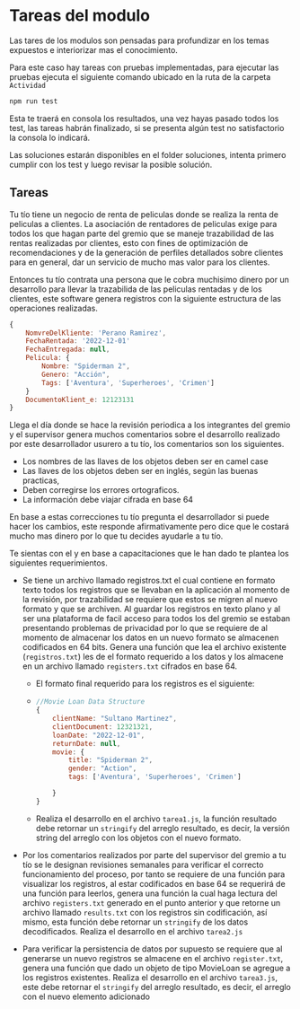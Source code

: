 # Tareas del modulo

Las tares de los modulos son pensadas para profundizar en los temas expuestos e interiorizar mas el conocimiento.

Para este caso hay tareas con pruebas implementadas, para ejecutar las pruebas ejecuta el siguiente comando ubicado en la ruta de la carpeta `Actividad`

```bash
npm run test
```

Esta te traerá en consola los resultados, una vez hayas pasado todos los test, las tareas habrán finalizado, si se presenta algún test no satisfactorio la consola lo indicará.

Las soluciones estarán disponibles en el folder soluciones, intenta primero cumplir con los test y luego revisar la posible solución.

## Tareas

Tu tío tiene un negocio de renta de peliculas donde se realiza la renta de peliculas a clientes. La asociación de rentadores de peliculas exige para todos los que hagan parte del gremio que se maneje trazabilidad de las rentas realizadas por clientes, esto con fines de optimización de recomendaciones y de la generación de perfiles detallados sobre clientes para en general, dar un servicio de mucho mas valor para los clientes.

Entonces tu tío contrata una persona que le cobra muchisimo dinero por un desarrollo para llevar la trazabilida de las peliculas rentadas y de los clientes, este software genera registros con la siguiente estructura de las operaciones realizadas.

```js
{
    NomvreDelKliente: 'Perano Ramirez',
    FechaRentada: '2022-12-01'
    FechaEntregada: null,
    Pelicula: {
        Nombre: "Spiderman 2",
        Genero: "Acción",
        Tags: ['Aventura', 'Superheroes', 'Crimen']
    }
    DocumentoKlient_e: 12123131
}
```

Llega el día donde se hace la revisión periodica a los integrantes del gremio y el supervisor genera muchos comentarios sobre el desarrollo realizado por este desarrollador usurero a tu tío, los comentarios son los siguientes.

-   Los nombres de las llaves de los objetos deben ser en camel case
-   Las llaves de los objetos deben ser en inglés, según las buenas practicas,
-   Deben corregirse los errores ortograficos.
-   La información debe viajar cifrada en base 64

En base a estas correcciones tu tío pregunta el desarrollador si puede hacer los cambios, este responde afirmativamente pero dice que le costará mucho mas dinero por lo que tu decides ayudarle a tu tío.

Te sientas con el y en base a capacitaciones que le han dado te plantea los siguientes requerimientos.

-   Se tiene un archivo llamado registros.txt el cual contiene en formato texto todos los registros que se llevaban en la aplicación al momento de la revisión, por trazabilidad se requiere que estos se migren al nuevo formato y que se archiven. Al guardar los registros en texto plano y al ser una plataforma de facil acceso para todos los del gremio se estaban presentando problemas de privacidad por lo que se requiere de al momento de almacenar los datos en un nuevo formato se almacenen codificados en 64 bits. Genera una función que lea el archivo existente (`registros.txt`) les de el formato requerido a los datos y los almacene en un archivo llamado `registers.txt` cifrados en base 64.

    -   El formato final requerido para los registros es el siguiente:
    -   ```js
        //Movie Loan Data Structure
        {
            clientName: "Sultano Martinez",
            clientDocument: 12321321,
            loanDate: "2022-12-01",
            returnDate: null,
            movie: {
                title: "Spiderman 2",
                gender: "Action",
                tags: ['Aventura', 'Superheroes', 'Crimen']

            }
        }
        ```

    -   Realiza el desarrollo en el archivo `tarea1.js`, la función resultado debe retornar un `stringify` del arreglo resultado, es decir, la versión string del arreglo con los objetos con el nuevo formato.

-   Por los comentarios realizados por parte del supervisor del gremio a tu tío se le designan revisiones semanales para verificar el correcto funcionamiento del proceso, por tanto se requiere de una función para visualizar los registros, al estar codificados en base 64 se requerirá de una función para leerlos, genera una función la cual haga lectura del archivo `registers.txt` generado en el punto anterior y que retorne un archivo llamado `results.txt` con los registros sin codificación, así mismo, esta función debe retornar un `stringify` de los datos decodificados. Realiza el desarrollo en el archivo `tarea2.js`

-   Para verificar la persistencia de datos por supuesto se requiere que al generarse un nuevo registros se almacene en el archivo `register.txt`, genera una función que dado un objeto de tipo MovieLoan se agregue a los registros existentes. Realiza el desarrollo en el archivo `tarea3.js`, este debe retornar el `stringify` del arreglo resultado, es decir, el arreglo con el nuevo elemento adicionado
